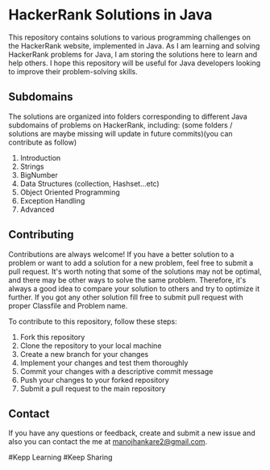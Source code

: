 # HackerRank Solutions in Java

This repository contains solutions to various programming challenges on the HackerRank website, implemented in Java. As I am learning and solving HackerRank problems for Java, I am storing the solutions here to learn and help others. I hope this repository will be useful for Java developers looking to improve their problem-solving skills.

## Subdomains

The solutions are organized into folders corresponding to different Java subdomains of problems on HackerRank, including: 
(some folders / solutions are maybe missing will update in future commits)(you can contribute as follow)

1. Introduction
2. Strings
3. BigNumber
4. Data Structures (collection, Hashset...etc)
5. Object Oriented Programming
6. Exception Handling
7. Advanced

## Contributing

Contributions are always welcome! If you have a better solution to a problem or want to add a solution for a new problem, feel free to submit a pull request.
It's worth noting that some of the solutions may not be optimal, and there may be other ways to solve the same problem. Therefore, it's always a good idea to compare your solution to others and try to optimize it further. If you got any other solution fill free to submit pull request with proper Classfile and Problem name.

To contribute to this repository, follow these steps:

1. Fork this repository
2. Clone the repository to your local machine
3. Create a new branch for your changes
4. Implement your changes and test them thoroughly
5. Commit your changes with a descriptive commit message
6. Push your changes to your forked repository
7. Submit a pull request to the main repository

## Contact

If you have any questions or feedback, create and submit a new issue and also you can contact the me at manojhankare2@gmail.com.

#Kepp Learning #Keep Sharing

